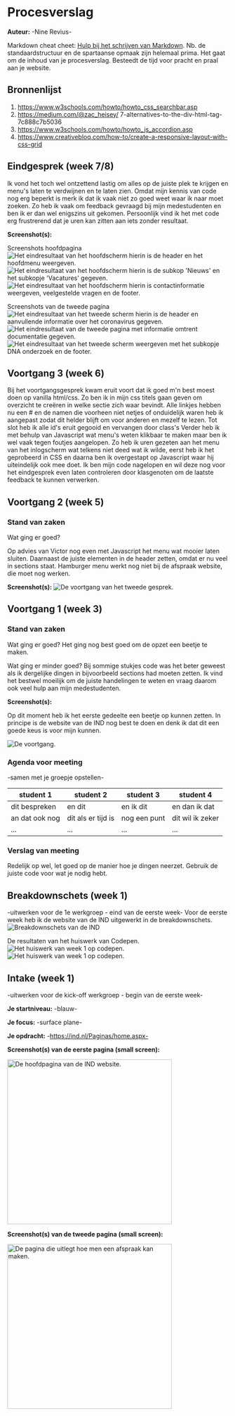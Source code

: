 # Procesverslag
**Auteur:** 
-Nine Revius-

Markdown cheat cheet: [Hulp bij het schrijven van Markdown](https://github.com/adam-p/markdown-here/wiki/Markdown-Cheatsheet). Nb. de standaardstructuur en de spartaanse opmaak zijn helemaal prima. Het gaat om de inhoud van je procesverslag. Besteedt de tijd voor pracht en praal aan je website.



## Bronnenlijst
1. https://www.w3schools.com/howto/howto_css_searchbar.asp
2. https://medium.com/@zac_heisey/      7-alternatives-to-the-div-html-tag-7c888c7b5036
3. https://www.w3schools.com/howto/howto_js_accordion.asp
4. https://www.creativebloq.com/how-to/create-a-responsive-layout-with-css-grid



## Eindgesprek (week 7/8)

Ik vond het toch wel ontzettend lastig om alles op de juiste plek te krijgen en menu's laten te verdwijnen en te laten zien. Omdat mijn kennis van code nog erg beperkt is merk ik dat ik vaak niet zo goed weet waar ik naar moet zoeken. Zo heb ik vaak om feedback gevraagd bij mijn medestudenten en ben ik er dan wel enigszins uit gekomen. Persoonlijk vind ik het met code erg frustrerend dat je uren kan zitten aan iets zonder resultaat. 

**Screenshot(s):**

Screenshots hoofdpagina
<img src="images/scherm1.png" alt=" Het eindresultaat van het hoofdscherm hierin is de header en het hoofdmenu weergeven.">
<img src="images/scherm2.png" alt=" Het eindresultaat van het hoofdscherm hierin is de subkop 'Nieuws' en het subkopje 'Vacatures' gegeven.">
<img src="images/scherm3.png" alt=" Het eindresultaat van het hoofdscherm hierin is contactinformatie weergeven, veelgestelde vragen en de footer.">

Screenshots van de tweede pagina
<img src="images/scherm 4.png" alt=" Het eindresultaat van het tweede scherm hierin is de header en aanvullende informatie over het coronavirus gegeven.">
<img src="images/scherm 5.png" alt=" Het eindresultaat van de tweede pagina met informatie omtrent documentatie gegeven.">
<img src="images/scherm 6.png" alt=" Het eindresultaat van het tweede scherm weergeven met het subkopje DNA onderzoek en de footer.">



## Voortgang 3 (week 6)

Bij het voortgangsgesprek kwam eruit voort dat ik goed m'n best moest doen op vanilla html/css. 
Zo ben ik in mijn css titels gaan geven om overzicht te creëren in welke sectie zich waar bevindt. 
Alle linkjes hebben nu een # en de namen die voorheen niet netjes of onduidelijk waren heb ik aangepast zodat
dit helder blijft om voor anderen en mezelf te lezen. Tot slot heb ik alle id's eruit gegooid en vervangen door class's Verder heb ik met behulp van Javascript wat menu's weten klikbaar te maken maar ben ik wel vaak tegen foutjes aangelopen. Zo heb ik uren gezeten aan het menu van het inlogscherm wat telkens niet deed wat ik wilde, eerst heb ik het geprobeerd in CSS en daarna ben ik overgestapt op Javascript waar hij uiteindelijk ook mee doet. Ik ben mijn code nagelopen en wil deze nog voor het eindgesprek even laten controleren door klasgenoten om de laatste feedback te kunnen verwerken. 



## Voortgang 2 (week 5)

### Stand van zaken

Wat ging er goed?

Op advies van Victor nog even met Javascript het menu wat mooier laten sluiten. Daarnaast de juiste elementen in de header zetten, omdat er nu veel in sections staat. Hamburger menu werkt nog niet bij de afspraak website, die moet nog werken. 

**Screenshot(s):**
<img src="images/Tweedepaginavoortgang2.png" alt=" De voortgang van het tweede gesprek.">


## Voortgang 1 (week 3)

### Stand van zaken

Wat ging er goed?
Het ging nog best goed om de opzet een beetje te maken.

Wat ging er minder goed?
Bij sommige stukjes code was het beter geweest als ik dergelijke dingen in bijvoorbeeld sections had moeten zetten. 
Ik vind het bestwel moeilijk om de juiste handelingen te weten en vraag daarom ook veel hulp aan mijn medestudenten.

**Screenshot(s):**

Op dit moment heb ik het eerste gedeelte een beetje op kunnen zetten. In principe is de website van de IND nog best te doen en denk ik dat dit een goede keus is voor mijn kunnen.

<img src="images/screenv1.png" alt=" De voortgang.">

### Agenda voor meeting

-samen met je groepje opstellen-

| student 1      | student 2          | student 3    | student 4        |
| ---            | ---                | ---          | ---              |
| dit bespreken  | en dit             | en ik dit    | en dan ik dat    |
| an dat ook nog | dit als er tijd is | nog een punt | dit wil ik zeker |
| ...            | ...                | ...          | ...              |

### Verslag van meeting

Redelijk op wel, let goed op de manier hoe je dingen neerzet. Gebruik de juiste code voor wat je nodig hebt. 



## Breakdownschets (week 1)

-uitwerken voor de 1e werkgroep - eind van de eerste week-
Voor de eerste week heb ik de website van de IND uitgewerkt in de breakdownschets. 
<img src="images/Schets.FrontendDevelopment.png" alt="Breakdownschets van de IND">

De resultaten van het huiswerk van Codepen.
<img src="images/1tm3" alt="Het huiswerk van week 1 op codepen.">
<img src="images/4tm6" alt="Het huiswerk van week 1 op codepen.">


## Intake (week 1)
-uitwerken voor de kick-off werkgroep - begin van de eerste week-

**Je startniveau:** -blauw-

**Je focus:** -surface plane-

**Je opdracht:** -https://ind.nl/Paginas/home.aspx-

**Screenshot(s) van de eerste pagina (small screen):**

<img src="images/hoofdpagina.png" width="375px" alt="De hoofdpagina van de IND website.">

**Screenshot(s) van de tweede pagina (small screen):**

<img src="images/afspraak.png" width="375px" alt="De pagina die uitlegt hoe men een afspraak kan maken.">
